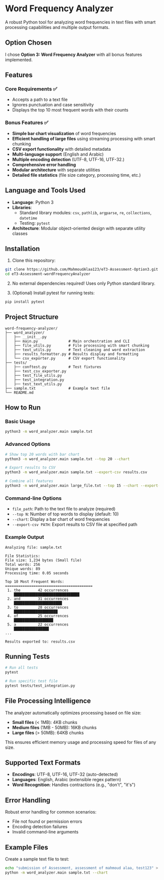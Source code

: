 # Word Frequency Analyzer

A robust Python tool for analyzing word frequencies in text files with smart processing capabilities and multiple output formats.

## Option Chosen

I chose **Option 3: Word Frequency Analyzer** with all bonus features implemented.

## Features

### Core Requirements ✅
- Accepts a path to a text file
- Ignores punctuation and case sensitivity
- Displays the top 10 most frequent words with their counts

### Bonus Features ✅
- **Simple bar chart visualization** of word frequencies
- **Efficient handling of large files** using streaming processing with smart chunking
- **CSV export functionality** with detailed metadata
- **Multi-language support** (English and Arabic)
- **Multiple encoding detection** (UTF-8, UTF-16, UTF-32.)
- **Comprehensive error handling**
- **Modular architecture** with separate utilities
- **Detailed file statistics** (file size category, processing time, etc.)


## Language and Tools Used

- **Language**: Python 3
- **Libraries**: 
  - Standard library modules: `csv`, `pathlib`, `argparse`, `re`, `collections`, `datetime`
  - Testing: `pytest`
- **Architecture**: Modular object-oriented design with separate utility classes

## Installation

1. Clone this repository:
```bash
git clone https://github.com/MahmoudAlaa123/eT3-Assessment-Option3.git
cd eT3-Assessment-wordFrequencyAnalyzer
```

2. No external dependencies required! Uses only Python standard library.

3. (Optional) Install pytest for running tests:
```bash
pip install pytest
```

## Project Structure

```
word-frequency-analyzer/
├── word_analyzer/
│   ├── __init__.py
│   ├── main.py              # Main orchestration and CLI
│   ├── file_utils.py        # File processing with smart chunking
│   ├── text_utils.py        # Text cleaning and word extraction
│   ├── results_formatter.py # Results display and formatting
│   └── csv_exporter.py      # CSV export functionality
├── tests/
│   ├── conftest.py          # Test fixtures
│   ├── test_csv_exporter.py
│   ├── test_file_utils.py
│   ├── test_integration.py
│   ├── test_text_utils.py
├── sample.txt               # Example text file
└── README.md
```

## How to Run

### Basic Usage
```bash
python3 -m word_analyzer.main sample.txt
```

### Advanced Options
```bash
# Show top 20 words with bar chart
python3 -m word_analyzer.main sample.txt --top 20 --chart

# Export results to CSV
python3 -m word_analyzer.main sample.txt --export-csv results.csv

# Combine all features
python3 -m word_analyzer.main large_file.txt --top 15 --chart --export-csv analysis.csv
```

### Command-line Options
- `file_path`: Path to the text file to analyze (required)
- `--top N`: Number of top words to display (default: 10)
- `--chart`: Display a bar chart of word frequencies
- `--export-csv PATH`: Export results to CSV file at specified path

### Example Output
```
Analyzing file: sample.txt

File Statistics:
File size: 1,234 bytes (Small file)
Total words: 256
Unique words: 89
Processing time: 0.05 seconds

Top 10 Most Frequent Words:
========================================
 1. the        42 occurrences
    ██████████████████████████████
 2. and        31 occurrences
    ██████████████████████
 3. to         28 occurrences
    ████████████████████
 4. of         25 occurrences
    ██████████████████
 5. a          22 occurrences
    ████████████████
...

Results exported to: results.csv
```

## Running Tests

```bash
# Run all tests
pytest

# Run specific test file
pytest tests/test_integration.py
```

## File Processing Intelligence

The analyzer automatically optimizes processing based on file size:
- **Small files** (< 1MB): 4KB chunks
- **Medium files** (1MB - 50MB): 16KB chunks  
- **Large files** (> 50MB): 64KB chunks

This ensures efficient memory usage and processing speed for files of any size.

## Supported Text Formats

- **Encodings**: UTF-8,  UTF-16, UTF-32 (auto-detected)
- **Languages**: English, Arabic (extensible regex pattern)
- **Word Recognition**: Handles contractions (e.g., "don't", "it's")

## Error Handling

Robust error handling for common scenarios:
- File not found or permission errors
- Encoding detection failures
- Invalid command-line arguments


## Example Files

Create a sample text file to test:

```bash
echo "submission of Assessment, assessment of mahmoud alaa, test123" > sample.txt
python -m word_analyzer.main sample.txt --chart
```

